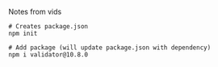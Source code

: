 
Notes from vids

```
# Creates package.json
npm init

# Add package (will update package.json with dependency)
npm i validator@10.8.0
```
